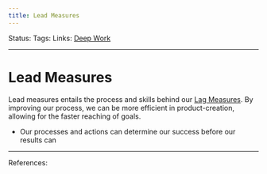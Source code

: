 ```yaml
---
title: Lead Measures
---
```

Status:
Tags:
Links: [Deep Work](out/deep-work.md)
___
# Lead Measures
Lead measures entails the process and skills behind our [Lag Measures](None). By improving our process, we can be more efficient in product-creation, allowing for the faster reaching of goals.

- Our processes and actions can determine our success before our results can

___
References: